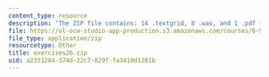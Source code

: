 ```yaml
---
content_type: resource
description: 'The ZIP file contains: 14 .textgrid, 8 .wav, and 1 .pdf files.'
file: https://ol-ocw-studio-app-production.s3.amazonaws.com/courses/6-911-transcribing-prosodic-structure-of-spoken-utterances-with-tobi-january-iap-2006/a2331284374d22c7829ffa3410d1201b_exercises26.zip
file_type: application/zip
resourcetype: Other
title: exercises26.zip
uid: a2331284-374d-22c7-829f-fa3410d1201b
---
```

